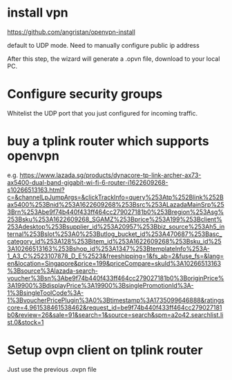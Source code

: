 # install vpn
https://github.com/angristan/openvpn-install

default to UDP mode.
Need to manually configure public ip address

After this step, the wizard will generate a .opvn file, download to your local PC.

# Configure security groups
Whitelist the UDP port that you just configured for incoming traffic.

# buy a tplink router which supports openvpn
e.g.
https://www.lazada.sg/products/dynacore-tp-link-archer-ax73-ax5400-dual-band-gigabit-wi-fi-6-router-i1622609268-s10266513163.html?c=&channelLpJumpArgs=&clickTrackInfo=query%253Atp%252Blink%252Bax5400%253Bnid%253A1622609268%253Bsrc%253ALazadaMainSrp%253Brn%253Abe9f74b440f433ff464cc279027181b0%253Bregion%253Asg%253Bsku%253A1622609268_SGAMZ%253Bprice%253A199%253Bclient%253Adesktop%253Bsupplier_id%253A20957%253Bbiz_source%253Ah5_internal%253Bslot%253A0%253Butlog_bucket_id%253A470687%253Basc_category_id%253A128%253Bitem_id%253A1622609268%253Bsku_id%253A10266513163%253Bshop_id%253A1347%253BtemplateInfo%253A-1_A3_C%2523107878_D_E%2523&freeshipping=1&fs_ab=2&fuse_fs=&lang=en&location=Singapore&price=199&priceCompare=skuId%3A10266513163%3Bsource%3Alazada-search-voucher%3Bsn%3Abe9f74b440f433ff464cc279027181b0%3BoriginPrice%3A19900%3BdisplayPrice%3A19900%3BsinglePromotionId%3A-1%3BsingleToolCode%3A-1%3BvoucherPricePlugin%3A0%3Btimestamp%3A1735099646888&ratingscore=4.961538461538462&request_id=be9f74b440f433ff464cc279027181b0&review=26&sale=91&search=1&source=search&spm=a2o42.searchlist.list.0&stock=1


# Setup ovpn client on tplink router 
Just use the previous .ovpn file




